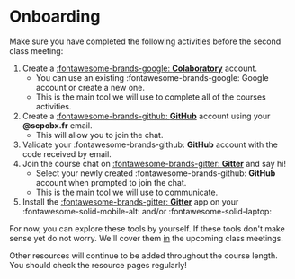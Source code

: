 # Onboarding

Make sure you have completed the following activities before the second class meeting:

1. Create a [:fontawesome-brands-google: **Colaboratory**](https://colab.research.google.com/notebooks/intro.ipynb) account.
    - You can use an existing :fontawesome-brands-google: Google account or create a new one.
    - This is the main tool we will use to complete all of the courses activities.
2. Create a [:fontawesome-brands-github: **GitHub**](https://github.com/) account using your **@scpobx.fr** email.
    - This will allow you to join the chat.
4. Validate your :fontawesome-brands-github: **GitHub** account with the code received by email.
5. Join the course chat on [:fontawesome-brands-gitter: **Gitter**](https://gitter.im/ScPoBx/introduction-to-data-science) and say hi!
    - Select your newly created :fontawesome-brands-github: **GitHub** account when prompted to join the chat.
    - This is the main tool we will use to communicate.
6. Install the [:fontawesome-brands-gitter: **Gitter**](https://gitter.im/apps) app on your :fontawesome-solid-mobile-alt: and/or :fontawesome-solid-laptop:

For now, you can explore these tools by yourself. If these tools don't make sense yet do not worry. We'll cover them [in](in) the upcoming class meetings.

Other resources will continue to be added throughout the course length. You should check the resource pages regularly!

